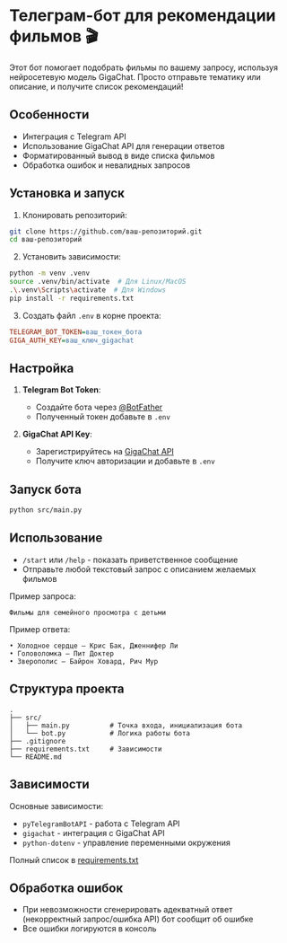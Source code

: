 # Телеграм-бот для рекомендации фильмов 🎬

Этот бот помогает подобрать фильмы по вашему запросу, используя нейросетевую модель GigaChat. Просто отправьте тематику или описание, и получите список рекомендаций!

## Особенности
- Интеграция с Telegram API
- Использование GigaChat API для генерации ответов
- Форматированный вывод в виде списка фильмов
- Обработка ошибок и невалидных запросов

## Установка и запуск

1. Клонировать репозиторий:
```bash
git clone https://github.com/ваш-репозиторий.git
cd ваш-репозиторий
```

2. Установить зависимости:
```bash
python -m venv .venv
source .venv/bin/activate  # Для Linux/MacOS
.\.venv\Scripts\activate  # Для Windows
pip install -r requirements.txt
```

3. Создать файл `.env` в корне проекта:
```ini
TELEGRAM_BOT_TOKEN=ваш_токен_бота
GIGA_AUTH_KEY=ваш_ключ_gigachat
```

## Настройка
1. **Telegram Bot Token**:
   - Создайте бота через [@BotFather](https://t.me/BotFather)
   - Полученный токен добавьте в `.env`

2. **GigaChat API Key**:
   - Зарегистрируйтесь на [GigaChat API](https://developers.sber.ru/portal/products/gigachat)
   - Получите ключ авторизации и добавьте в `.env`

## Запуск бота
```bash
python src/main.py
```

## Использование
- `/start` или `/help` - показать приветственное сообщение
- Отправьте любой текстовый запрос с описанием желаемых фильмов

Пример запроса:
```
Фильмы для семейного просмотра с детьми
```

Пример ответа:
```
• Холодное сердце — Крис Бак, Дженнифер Ли
• Головоломка — Пит Доктер
• Зверополис — Байрон Ховард, Рич Мур
```

## Структура проекта
```
.
├── src/
│   ├── main.py          # Точка входа, инициализация бота
│   └── bot.py           # Логика работы бота
├── .gitignore
├── requirements.txt     # Зависимости
└── README.md
```

## Зависимости
Основные зависимости:
- `pyTelegramBotAPI` - работа с Telegram API
- `gigachat` - интеграция с GigaChat API
- `python-dotenv` - управление переменными окружения

Полный список в [requirements.txt](requirements.txt)

## Обработка ошибок
- При невозможности сгенерировать адекватный ответ (некорректный запрос/ошибка API) бот сообщит об ошибке
- Все ошибки логируются в консоль
```
